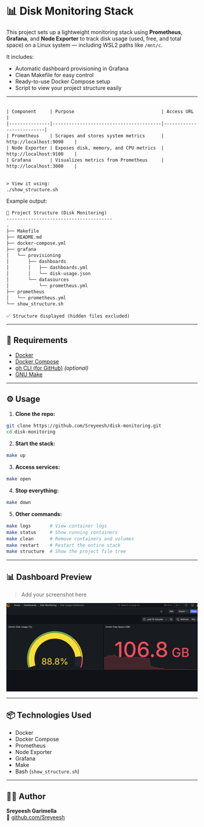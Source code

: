 



# 📊 Disk Monitoring Stack

This project sets up a lightweight monitoring stack using **Prometheus**, **Grafana**, and **Node Exporter** to track disk usage (used, free, and total space) on a Linux system — including WSL2 paths like `/mnt/c`.

It includes:
- Automatic dashboard provisioning in Grafana
- Clean Makefile for easy control
- Ready-to-use Docker Compose setup
- Script to view your project structure easily

---

```## 🚀 Stack Overview

| Component     | Purpose                                | Access URL               |
|---------------|----------------------------------------|--------------------------|
| Prometheus    | Scrapes and stores system metrics      | http://localhost:9090    |
| Node Exporter | Exposes disk, memory, and CPU metrics  | http://localhost:9100    |
| Grafana       | Visualizes metrics from Prometheus     | http://localhost:3000    |

```

```## 📁 Project Structure

> View it using:
./show_structure.sh
```

Example output:

```
📁 Project Structure (Disk Monitoring)
---------------------------------------
.
├── Makefile
├── README.md
├── docker-compose.yml
├── grafana
│   └── provisioning
│       ├── dashboards
│       │   ├── dashboards.yml
│       │   └── disk-usage.json
│       └── datasources
│           └── prometheus.yml
├── prometheus
│   └── prometheus.yml
└── show_structure.sh

✅ Structure displayed (hidden files excluded)
```

---

## 🧰 Requirements

- [Docker](https://www.docker.com/)
- [Docker Compose](https://docs.docker.com/compose/)
- [gh CLI (for GitHub)](https://cli.github.com/) *(optional)*
- [GNU Make](https://www.gnu.org/software/make/)

---

## ⚙️ Usage

1. **Clone the repo:**

```bash
git clone https://github.com/Sreyeesh/disk-monitoring.git
cd disk-monitoring
```

2. **Start the stack:**

```bash
make up
```

3. **Access services:**

```bash
make open
```

4. **Stop everything:**

```bash
make down
```

5. **Other commands:**

```bash
make logs       # View container logs
make status     # Show running containers
make clean      # Remove containers and volumes
make restart    # Restart the entire stack
make structure  # Show the project file tree
```

---

## 📊 Dashboard Preview

> Add your screenshot here

![Disk Usage Dashboard](./docs/dashboard-screenshot.png)

---

## 📦 Technologies Used

- Docker
- Docker Compose
- Prometheus
- Node Exporter
- Grafana
- Make
- Bash (`show_structure.sh`)
---

## 👨‍💻 Author

**Sreyeesh Garimella**  
🔗 [github.com/Sreyeesh](https://github.com/Sreyeesh)


